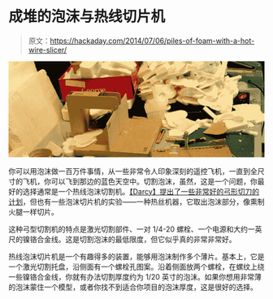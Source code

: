 # 成堆的泡沫与热线切片机

> 原文：<https://hackaday.com/2014/07/06/piles-of-foam-with-a-hot-wire-slicer/>

![foam](img/7212597f2ea8faeafc87aeacf87639b3.png)

你可以用泡沫做一百万件事情，从一些非常令人印象深刻的遥控飞机，一直到全尺寸的飞机，你可以飞到那边的蓝色天空中。切割泡沫，虽然，这是一个问题，你最好的选择通常是一个热线泡沫切割机。[【Darcy】提出了一些非常好的弓形切刀的计划](http://inventorartist.com/in-love-with-foam/)，但也有一些泡沫切片机的实验——一种热丝机器，它取出泡沫部分，像熏制火腿一样切片。

这种弓型切割机的特点是激光切割部件、一对 1/4-20 螺栓、一个电源和大约一英尺的镍铬合金线。这是切割泡沫的最低限度，但它似乎真的非常非常好。

热线泡沫切片机是一个有趣得多的装置，能够用泡沫制作多个薄片。基本上，它是一个激光切割托盘，沿侧面有一个螺栓孔图案。沿着侧面放两个螺栓，在螺纹上绕一些镍铬合金线，你就有办法切割厚度约为 1/20 英寸的泡沫。如果你想用非常薄的泡沫蒙住一个模型，或者你找不到适合你项目的泡沫厚度，这是很好的选择。